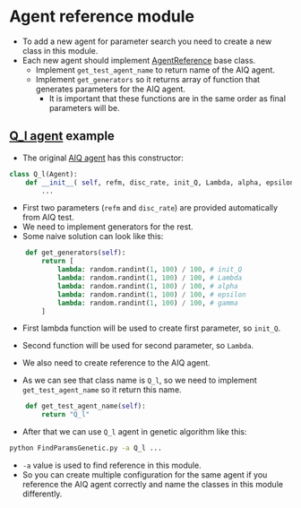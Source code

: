 # Agent reference module
- To add a new agent for parameter search you need to create a new class in this module.
- Each new agent should implement [AgentReference](AgentReference.py) base class.
  - Implement `get_test_agent_name` to return name of the AIQ agent.
  - Implement `get_generators` so it returns array of function that generates parameters for the AIQ agent.
    - It is important that these functions are in the same order as final parameters will be.

## [Q_l agent](Q_l.py) example
- The original [AIQ agent](../../agents/Q_l.py) has this constructor:
```python
class Q_l(Agent):
    def __init__( self, refm, disc_rate, init_Q, Lambda, alpha, epsilon, gamma=0 ):
        ...
```
- First two parameters (`refm` and `disc_rate`) are provided automatically from AIQ test.
- We need to implement generators for the rest.
- Some naive solution can look like this:
```python
    def get_generators(self):
        return [
            lambda: random.randint(1, 100) / 100, # init_Q
            lambda: random.randint(1, 100) / 100, # Lambda
            lambda: random.randint(1, 100) / 100, # alpha
            lambda: random.randint(1, 100) / 100, # epsilon
            lambda: random.randint(1, 100) / 100, # gamma
        ]
```
- First lambda function will be used to create first parameter, so `init_Q`.
- Second function will be used for second parameter, so `Lambda`.

- We also need to create reference to the AIQ agent.
- As we can see that class name is `Q_l`, so we need to implement `get_test_agent_name` so it return this name.
```python
    def get_test_agent_name(self):
        return "Q_l"
```

- After that we can use `Q_l` agent in genetic algorithm like this:
```bash
python FindParamsGenetic.py -a Q_l ...
```
- `-a` value is used to find reference in this module.
- So you can create multiple configuration for the same agent if you reference the AIQ agent correctly and name the classes in this module differently.